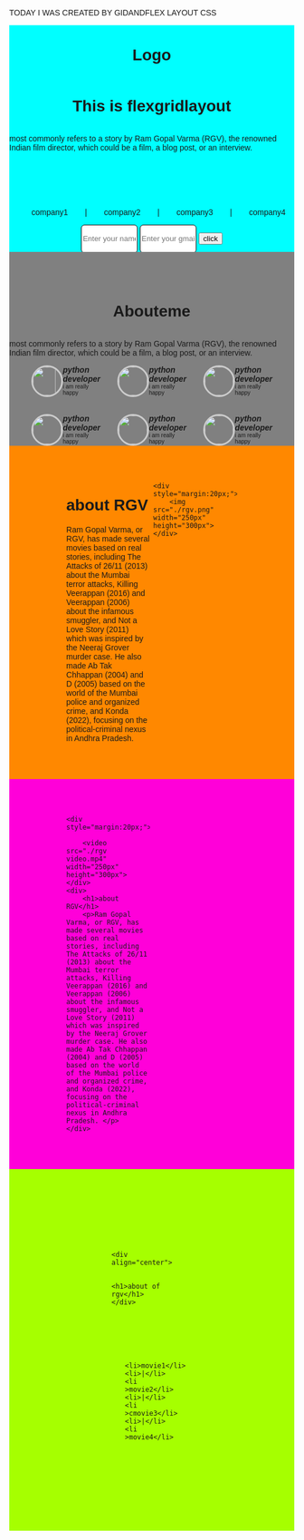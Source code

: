 TODAY I WAS CREATED  BY GIDANDFLEX LAYOUT CSS


<!DOCTYPE html>
<html lang="en">
<head>
    <meta charset="UTF-8">
    <meta name="viewport" content="width=device-width, initial-scale=1.0">
    <title>Document</title>

<style>
    body{
        font-family: 'Lucida Sans', 'Lucida Sans Regular', 'Lucida Grande', 'Lucida Sans Unicode', Geneva, Verdana, sans-serif;
    }
.class1{
    background-color: aqua;
    height: 400px;
    width: 100%;
}
.class2{
    background-color: gray;
    height: 400px;
    width: 100%;
}
.class3{
    background-color: rgb(255, 136, 0);
    left: 100%;
   

}
.class4{
    background-color: rgb(255, 0, 217);
    left: 100%;
   

}
.class5{
    background-color: rgb(166, 255, 0);
    left: 100%;
   

}


[type="text"]{
    height: 50px;
    border: 1px solid;
    width: 100px;

    border-radius: 6px;
}
.feature{
    display: flex;
    
    
}
    .feature img{
 height: 50px;
 width: 50x;
 border:3px solid #ccc;
 border-radius: 50px;

}
.feature h5{
    margin: 0px;
    font-size: 14px;
}
.feature p{
    margin: 0px;
    font-size: 10px;
}

</style>
    
</head>
<body style=" display:flex; margin:0%; flex-direction:column; ">
    <!--menubar1-->
    <div class="class1" style="display:flex; margin:0px; flex-direction:column; justify-content:center; align-items:center;" >

<h1>Logo</h1>
<h1>This is flexgridlayout</h1>
<p>most commonly refers to a story by Ram Gopal Varma (RGV), the renowned Indian film director, which could be a film, a blog post, or an interview. </p>
  <ul style="padding-top:70px; display:flex; column-gap: 30px; list-style-type:none">
    <li>company1</li>
    <li>|</li>
    <li >company2</li>
    <li>|</li>
    <li >company3</li>
    <li>|</li>
    <li >company4</li>
  </ul>
<div>
  <input type="text" placeholder="Enter your name">
<input type="text" placeholder="Enter your gmail">
<button>click</button>
    </div>
    </div>
    <!--menubar2-->
    
<div class="class2" >
<div  style="display:flex; margin:0px; flex-direction:column; justify-content:center; align-items:center; padding-top:50px; padding-bottom:100px; " >
<h1>Abouteme</h1>
<p>most commonly refers to a story by Ram Gopal Varma (RGV), the renowned Indian film director, which could be a film, a blog post, or an interview.</p>
<div style="   display: grid; grid-template-columns:repeat(3, 1fr); width:50px;  gap:30px; justify-content:center;" >
    <div  class="feature">
<img src="./gk pass photo.jpg" width="80%;" >
<div>
<h5> python developer</h5> 
 <p>i am really happy</p>
    
</div>


</div>
    <div  class="feature">
<img src="./gk pass photo.jpg" width="50px;" height="50px" >
<div>
<h5> python developer</h5> 
 <p>i am really happy</p>
    
</div>


</div>
    <div  class="feature">
<img src="./gk pass photo.jpg" width="50px;" height="50px" >
<div>
<h5> python developer</h5> 
 <p>i am really happy</p>
    
</div>


</div>
    <div  class="feature">
<img src="./gk pass photo.jpg" width="50px;" height="50px" >
<div>
<h5> python developer</h5> 
 <p>i am really happy</p>
</div>


</div>
    <div  class="feature">
<img src="./gk pass photo.jpg" width="50px;" height="50px" >
<div>
<h5> python developer</h5> 
 <p>i am really happy</p>
    
</div>


</div>
    <div  class="feature" >
<img src="./gk pass photo.jpg" width="50px;" height="50px" >
<div>
<h5> python developer</h5> 
 <p>i am really happy</p>
    
</div>


</div>
</div>
<!--third row-->

<div  class="class3" >

<div style="padding-top: 50px; padding-bottom:50px; display:grid; grid-template-columns:1fr 1fr; width: 60%;  margin:0px auto;    column-gap: 5px;">
    <div>
        <h1>about RGV</h1>
        <p>Ram Gopal Varma, or RGV, has made several movies based on real stories, including The Attacks of 26/11 (2013) about the Mumbai terror attacks, Killing Veerappan (2016) and Veerappan (2006) about the infamous smuggler, and Not a Love Story (2011) which was inspired by the Neeraj Grover murder case. He also made Ab Tak Chhappan (2004) and D (2005) based on the world of the Mumbai police and organized crime, and Konda (2022), focusing on the political-criminal nexus in Andhra Pradesh. </p>
    </div>

    <div style="margin:20px;">
        <img src="./rgv.png" width="250px" height="300px">
    </div>

    
</div>
</div>

<!--fourth row-->


<div  class="class4" >

<div style="padding-top: 50px; padding-bottom:50px; display:grid; grid-template-columns:1fr 1fr; width: 60%;  margin:0px auto;    column-gap: 5px;">


    <div style="margin:20px;">
       
        <video src="./rgv video.mp4" width="250px" height="300px">
    </div>
    <div>
        <h1>about RGV</h1>
        <p>Ram Gopal Varma, or RGV, has made several movies based on real stories, including The Attacks of 26/11 (2013) about the Mumbai terror attacks, Killing Veerappan (2016) and Veerappan (2006) about the infamous smuggler, and Not a Love Story (2011) which was inspired by the Neeraj Grover murder case. He also made Ab Tak Chhappan (2004) and D (2005) based on the world of the Mumbai police and organized crime, and Konda (2022), focusing on the political-criminal nexus in Andhra Pradesh. </p>
    </div>

    

    
</div>
</div>
<!--fivth bar-->

<div  class="class5">
<div style="padding-top: 50px; padding-bottom:50px; display:grid; grid-template-columns:1fr 1fr; width: 60%;  margin:0px auto;    column-gap: 5px;">
<div style="margin: 80px;">

    <div align="center"> 
        
        
    <h1>about of rgv</h1>
    </div>
<ul style="padding-top:70px; display:flex; column-gap: 30px; list-style-type:none">
    
    
    <li>movie1</li>
    <li>|</li>
    <li >movie2</li>
    <li>|</li>
    <li >cmovie3</li>
    <li>|</li>
    <li >movie4</li>
  </ul>
  </div>
</div>
</div>
</body>
</html>

